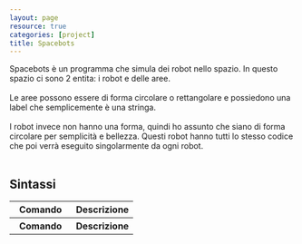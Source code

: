 ```yaml
---
layout: page
resource: true
categories: [project]
title: Spacebots
---
```


Spacebots è un programma che simula dei robot nello spazio. In questo spazio ci sono 2 entita: i robot e delle aree.<br><br>
Le aree possono essere di forma circolare o rettangolare e possiedono una label che semplicemente è una stringa.<br><br>
I robot invece non hanno una forma, quindi ho assunto che siano di forma circolare per semplicità e bellezza. Questi robot hanno tutti lo stesso codice che poi verrà eseguito singolarmente da ogni robot.<br><br>
## Sintassi
<table width="100%" style="text-align: center;">
  <tr>
    <th width="50%"> Comando </th>
    <th width="50%"> Descrizione </th>
  </tr>
   <tr>
    <th width="50%"> Comando </th>
    <th width="50%"> Descrizione </th>
  </tr>
</table>

